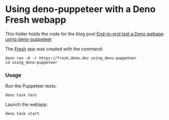 # Using deno-puppeteer with a Deno Fresh webapp

This folder holds the code for the blog post
[End-to-end test a Deno webapp using deno-puppeteer](https://deno-blog.deno.dev/End-to-end_test_a_Deno_webapp_using_deno-puppeteer.2022-08-21)

The [Fresh](https://fresh.deno.dev) app was created with the command:

```
deno run -A -r https://fresh.deno.dev using_deno-puppeteer
cd using_deno-puppeteer
```

### Usage

Run the Puppeteer tests:

```
deno task test
```

Launch the webapp:

```
deno task start
```

